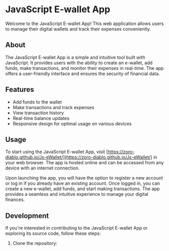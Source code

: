 # JavaScript E-wallet App

Welcome to the JavaScript E-wallet App! This web application allows users to manage their digital wallets and track their expenses conveniently.

## About

The JavaScript E-wallet App is a simple and intuitive tool built with JavaScript. It provides users with the ability to create an e-wallet, add funds, make transactions, and monitor their expenses in real-time. The app offers a user-friendly interface and ensures the security of financial data.

## Features


- Add funds to the wallet
- Make transactions and track expenses
- View transaction history
- Real-time balance updates
- Responsive design for optimal usage on various devices

## Usage

To start using the JavaScript E-wallet App, visit [https://zoro-diablo.github.io/Js-eWallet/](https://zoro-diablo.github.io/Js-eWallet/) in your web browser. The app is hosted online and can be accessed from any device with an internet connection.

Upon launching the app, you will have the option to register a new account or log in if you already have an existing account. Once logged in, you can create a new e-wallet, add funds, and start making transactions. The app provides a seamless and intuitive experience to manage your digital finances.

## Development

If you're interested in contributing to the JavaScript E-wallet App or exploring its source code, follow these steps:

1. Clone the repository:

